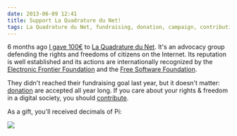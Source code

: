```yaml
---
date: 2013-06-09 12:41
title: Support La Quadrature du Net!
tags: La Quadrature du Net, fundraising, donation, campaign, contribution, rights, freedom, Internet, advocacy, Free Software Foundation, Electronic Frontier Foundation
---
```


6 months ago [I gave 100€](https://twitter.com/kdeldycke/status/273711292026597376) to [La Quadrature du Net](http://www.laquadrature.net). It's an advocacy group defending the rights and freedoms of citizens on the Internet. Its reputation is well established and its actions are internationally recognized by the [Electronic Frontier Foundation](https://www.eff.org/) and the [Free Software Foundation](http://www.fsf.org/).

They didn't reached their fundraising goal last year, but it doesn't matter: [donation](https://support.laquadrature.net/) are accepted all year long. If you care about your rights & freedom in a digital society, you should [contribute](https://support.laquadrature.net/).

As a gift, you'll received decimals of Pi:

![](/uploads/2013/quadradure-du-net-pi-decimals.jpg)
